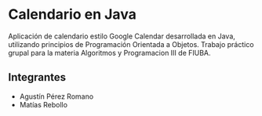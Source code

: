 # Calendario en Java

Aplicación de calendario estilo Google Calendar desarrollada en Java, utilizando principios de Programación Orientada a Objetos.
Trabajo práctico grupal para la materia Algoritmos y Programacion III de FIUBA.

## Integrantes

- Agustín Pérez Romano  
- Matías Rebollo  
